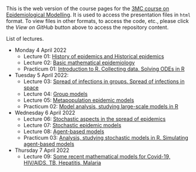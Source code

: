 This is the web version of the course pages for the [3MC course on Epidemiological Modelling](http://natural-sciences.nwu.ac.za/paa/3MC-Course-EM). It is used to access the presentation files in `html` format. To view files in other formats, to access the code, etc., please click the *View on GitHub* button above to access the repository content.

List of lectures.
- Monday 4 April 2022
  - Lecture 01: [History of epidemics and Historical epidemics](2022_04_3MC_EpiModelling_L01_HistoryOfEpidemics.html)
  - Lecture 02: [Basic mathematical epidemiology](2022_04_3MC_EpiModelling_L02_BasicMathEpi.html)
  - Practicum 01: [Introduction to R. Collecting data. Solving ODEs in R](2022_04_3MC_EpiModelling_P01_IntroR_Data_SolvingODE.html)
- Tuesday 5 April 2022:
  - Lecture 03: [Spread of infections in groups. Spread of infections in space](2022_04_3MC_EpiModelling_L03_SpreadInGroups_SpreadInSpace.html)
  - Lecture 04: [Group models](2022_04_3MC_EpiModelling_L04_GroupModels.html)
  - Lecture 05: [Metapopulation epidemic models](2022_04_3MC_EpiModelling_L05_MetapopulationModels.html)
  - Practicum 02: [Model analysis, studying large-scale models in R](2022_04_3MC_EpiModelling_P02_Analysis_LargeScaleModels.html)
- Wednesday 6 April 2022
  - Lecture 06: [Stochastic aspects in the spread of epidemics](2022_04_3MC_EpiModelling_L06_StochasticAspectsInSpread.html)
  - Lecture 07: [Stochastic epidemic models](2022_04_3MC_EpiModelling_L07_StochasticEpidemicModels.html)
  - Lecture 08: [Agent-based models](2022_04_3MC_EpiModelling_L08_AgentBasedModels.html)
  - Practicum 03: [Analysis, studying stochastic models in R. Simulating agent-based models](2022_04_3MC_EpiModelling_P03_IntroR_Data_SolvingODE.html)
- Thursday 7 April 2022
  - Lecture 09: [Some recent mathematical models for Covid-19, HIV/AIDS, TB, Hepatitis, Malaria](2022_04_3MC_EpiModelling_L09_RecentMathematicalModels.html)

